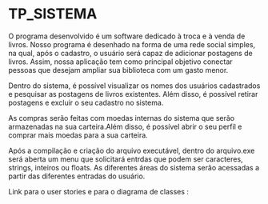 # TP_SISTEMA
 
O programa desenvolvido é um software dedicado à troca e à venda de livros. Nosso programa é desenhado na forma de uma rede social simples, na qual, após o cadastro, o usuário será capaz de adicionar postagens de livros. Assim, nossa aplicação tem como principal objetivo conectar pessoas que desejam ampliar sua biblioteca com um gasto menor. 

Dentro do sistema, é possível visualizar os nomes dos usuários cadastrados e pesquisar as postagens de livros existentes. Além disso, é possível retirar postagens e excluir o seu cadastro no sistema.

As compras serão feitas com moedas internas do sistema que serão armazenadas na sua carteira.Além disso, é possível abrir o seu perfil e comprar mais moedas para a sua carteira.

Após a compilação e criação do arquivo executável, dentro do arquivo.exe será aberta um menu que solicitará entrdas que podem ser caracteres, strings, inteiros ou floats. As diferentes áreas do sistema serão acessadas a partir das diferentes entradas do usuário.

Link para o user stories e para o diagrama de classes : 
